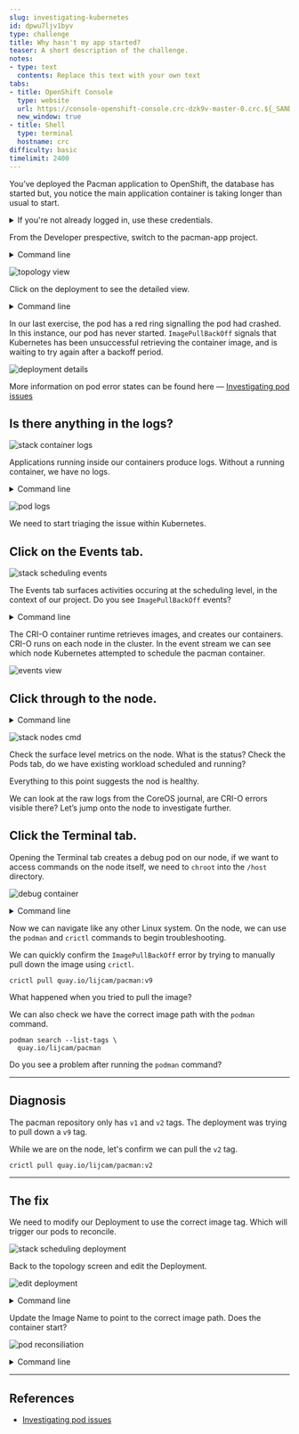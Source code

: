 ```yaml
---
slug: investigating-kubernetes
id: dpwu7ljv1byv
type: challenge
title: Why hasn't my app started?
teaser: A short description of the challenge.
notes:
- type: text
  contents: Replace this text with your own text
tabs:
- title: OpenShift Console
  type: website
  url: https://console-openshift-console.crc-dzk9v-master-0.crc.${_SANDBOX_ID}.instruqt.io
  new_window: true
- title: Shell
  type: terminal
  hostname: crc
difficulty: basic
timelimit: 2400
---
```

You’ve deployed the Pacman application to OpenShift, the database has started but, you notice the main application container is taking longer than usual to start.

<details><summary>If you're not already logged in, use these credentials.</summary>
<pre>
  username: admin
  password: admin
</pre>
</details>

From the Developer prespective, switch to the pacman-app project.

<details><summary>Command line</summary>
  <pre>oc project pacman-app</pre>
</details>

![topology view](../assets/track2-topology-view.png)

Click on the deployment to see the detailed view.

<details><summary>Command line</summary>
  <pre>oc get deployments
oc describe deployment/pacman</pre>
</details>

In our last exercise, the pod has a red ring signalling the pod had crashed. In this instance, our pod has never started. `ImagePullBackOff` signals that Kubernetes has been unsuccessful retrieving the container image, and is waiting to try again after a backoff period.

![deployment details](../assets/track2-deployment-details.png)

More information on pod error states can be found here — [Investigating pod issues](https://docs.openshift.com/container-platform/4.10/support/troubleshooting/investigating-pod-issues.html)

## Is there anything in the logs?

![stack container logs](../assets/stack-container-logs.png)

Applications running inside our containers produce logs. Without a running container, we have no logs.

<details><summary>Command line</summary>
  <pre>oc get pods
oc logs <em>pod_name</em></pre>
</details>

![pod logs](../assets/track2-pod-logs.png)

We need to start triaging the issue within Kubernetes.

## Click on the Events tab.

![stack scheduling events](../assets/stack-scheduling-events.png)

The Events tab surfaces activities occuring at the scheduling level, in the context of our project. Do you see `ImagePullBackOff` events?

<details><summary>Command line</summary>
  <pre>oc get events</pre>
</details>

The CRI-O container runtime retrieves images, and creates our containers. CRI-O runs on each node in the cluster.
In the event stream we can see which node Kubernetes attempted to schedule the pacman container.

![events view](../assets/track2-events-view.png)

## Click through to the node.

<details><summary>Command line</summary>
  <pre>oc get nodes
oc describe node/<em>node_name</em></pre>
</details>

![stack nodes cmd](../assets/stack-nodes-cmd.png)

Check the surface level metrics on the node. What is the status?
Check the Pods tab, do we have existing workload scheduled and running?

Everything to this point suggests the nod is healthy.

We can look at the raw logs from the CoreOS journal, are CRI-O errors visible there? Let’s jump onto the node to investigate further.

## Click the Terminal tab.

Opening the Terminal tab creates a debug pod on our node, if we want to access commands on the node itself, we need to `chroot` into the `/host` directory.

![debug container](../assets/track2-debug-container.png)
<details><summary>Command line</summary>
  <pre>oc debug node/<em>node_name</em></pre>
</details>

Now we can navigate like any other Linux system. On the node, we can use the `podman` and `crictl` commands to begin troubleshooting.

We can quickly confirm the `ImagePullBackOff` error by trying to manually pull down the image using `crictl`.

```
crictl pull quay.io/lijcam/pacman:v9
```
What happened when you tried to pull the image?

We can also check we have the correct image path with the `podman` command.

```
podman search --list-tags \
  quay.io/lijcam/pacman
```

Do you see a problem after running the `podman` command?

---

## Diagnosis
The pacman repository only has `v1` and `v2` tags. The deployment was trying to pull down a `v9` tag.

While we are on the node, let's confirm we can pull the `v2` tag.

```
crictl pull quay.io/lijcam/pacman:v2
```

---

## The fix
We need to modify our Deployment to use the correct image tag. Which will trigger our pods to reconcile.

![stack scheduling deployment](../assets/stack-scheduling-deployment.png)

Back to the topology screen and edit the Deployment.

![edit deployment](../assets/track2-edit-deployment.png)

<details><summary>Command line</summary>
  <pre>oc get deployments
oc edit deployment/pacman</pre>
</details>

Update the Image Name to point to the correct image path.
Does the container start?

![pod reconsiliation](../assets/track2-deployment-reconciliation.png)

<details><summary>Command line</summary>
  <pre>oc get pods --watch</pre>
</details>

---

## References

* [Investigating pod issues](https://docs.openshift.com/container-platform/4.10/support/troubleshooting/investigating-pod-issues.html)
